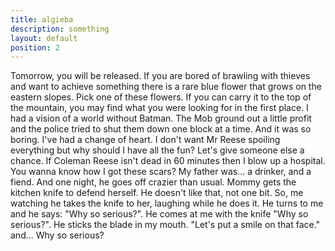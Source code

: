 ```yaml
---
title: algieba
description: something
layout: default
position: 2
---
```

Tomorrow, you will be released. If you are bored of brawling with thieves and want to achieve something there is a rare blue flower that grows on the eastern slopes. Pick one of these flowers. If you can carry it to the top of the mountain, you may find what you were looking for in the first place.
I had a vision of a world without Batman. The Mob ground out a little profit and the police tried to shut them down one block at a time. And it was so boring. I've had a change of heart. I don't want Mr Reese spoiling everything but why should I have all the fun? Let's give someone else a chance. If Coleman Reese isn't dead in 60 minutes then I blow up a hospital.
You wanna know how I got these scars? My father was... a drinker, and a fiend. And one night, he goes off crazier than usual. Mommy gets the kitchen knife to defend herself. He doesn't like that, not one bit. So, me watching he takes the knife to her, laughing while he does it. He turns to me and he says: "Why so serious?". He comes at me with the knife "Why so serious?". He sticks the blade in my mouth. "Let's put a smile on that face." and... Why so serious?